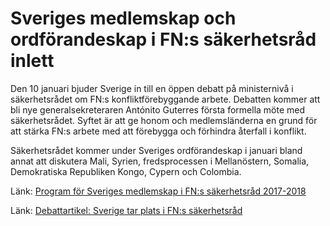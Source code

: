 # Sveriges medlemskap och ordförandeskap i FN:s säkerhetsråd inlett

Den 10 januari bjuder Sverige in till en öppen debatt på ministernivå i säkerhetsrådet om FN:s konfliktförebyggande arbete. Debatten kommer att bli nye generalsekreteraren Antónito Guterres första formella möte med säkerhetsrådet. Syftet är att ge honom och medlemsländerna en grund för att stärka FN:s arbete med att förebygga och förhindra återfall i konflikt.

Säkerhetsrådet kommer under Sveriges ordförandeskap i januari bland annat att diskutera Mali, Syrien, fredsprocessen i Mellanöstern, Somalia, Demokratiska Republiken Kongo, Cypern och Colombia.

Länk: [Program för Sveriges medlemskap i FN:s säkerhetsråd 2017\-2018](/pressmeddelanden/2016/12/program-for-sveriges-medlemskap-i-fns-sakerhetsrad-2017-2018/)

Länk: [Debattartikel: Sverige tar plats i FN:s säkerhetsråd](/debattartiklar/2017/01/sverige-tar-plats-i-fns-sakerhetsrad/)
